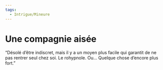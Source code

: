 ```yaml
---
tags:
  - Intrigue/Mineure
---
```

# Une compagnie aisée

“Désolé d’être indiscret, mais il y a un moyen plus facile qui garantit de ne pas rentrer seul chez soi. Le rohypnole. Ou… Quelque chose d’encore plus fort.”